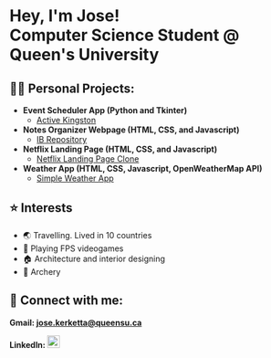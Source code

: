 <h1>Hey, I'm Jose! <br/>Computer Science Student @ Queen's University</h1>

<h2>👨‍💻 Personal Projects:</h2>

- <b>Event Scheduler App (Python and Tkinter)</b>
  - [Active Kingston](https://github.com/hacky-sacky/QHacks)
- <b>Notes Organizer Webpage (HTML, CSS, and Javascript)</b>
  - [IB Repository](https://github.com/jkerketta/IBRepo)
- <b>Netflix Landing Page (HTML, CSS, and Javascript)</b>
  - [Netflix Landing Page Clone](https://github.com/jkerketta/netflixlandingpage)
- <b>Weather App (HTML, CSS, Javascript, OpenWeatherMap API)</b>
  - [Simple Weather App](https://github.com/jkerketta/weatherapplication)

<h2>⭐ Interests</h2>

- 🌏 Travelling. Lived in 10 countries 
- 👾 Playing FPS videogames
- 🏠 Architecture and interior designing 
- 🏹 Archery

<h2> 🤳 Connect with me:</h2>

<b>Gmail: jose.kerketta@queensu.ca</b>

<b>LinkedIn: </b>
[<img alt="JoseKerketta | LinkedIn" width="22px" src="https://img.icons8.com/ios7/512/228BE6/linkedin.png" />][linkedin] 

[linkedin]: https://www.linkedin.com/in/jose-kerketta/

<!--
**joshmadakor1/joshmadakor1** is a ✨ _special_ ✨ repository because its `README.md` (this file) appears on your GitHub profile.

Here are some ideas to get you started:

- 🔭 I’m currently working on ...
- 🌱 I’m currently learning ...
- 👯 I’m looking to collaborate on ...
- 🤔 I’m looking for help with ...
- 💬 Ask me about ...
- 📫 How to reach me: ...
- 😄 Pronouns: ...
- ⚡ Fun fact: ...
-->
